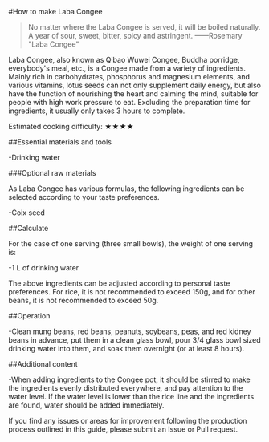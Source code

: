 #How to make Laba Congee

>No matter where the Laba Congee is served, it will be boiled naturally. A year of sour, sweet, bitter, spicy and astringent. ——Rosemary "Laba Congee"

Laba Congee, also known as Qibao Wuwei Congee, Buddha porridge, everybody's meal, etc., is a Congee made from a variety of ingredients. Mainly rich in carbohydrates, phosphorus and magnesium elements, and various vitamins, lotus seeds can not only supplement daily energy, but also have the function of nourishing the heart and calming the mind, suitable for people with high work pressure to eat. Excluding the preparation time for ingredients, it usually only takes 3 hours to complete.

Estimated cooking difficulty: ★★★★

##Essential materials and tools

-Drinking water

###Optional raw materials

As Laba Congee has various formulas, the following ingredients can be selected according to your taste preferences.

-Coix seed

##Calculate

For the case of one serving (three small bowls), the weight of one serving is:

-1 L of drinking water

The above ingredients can be adjusted according to personal taste preferences. For rice, it is not recommended to exceed 150g, and for other beans, it is not recommended to exceed 50g.

##Operation

-Clean mung beans, red beans, peanuts, soybeans, peas, and red kidney beans in advance, put them in a clean glass bowl, pour 3/4 glass bowl sized drinking water into them, and soak them overnight (or at least 8 hours).

##Additional content

-When adding ingredients to the Congee pot, it should be stirred to make the ingredients evenly distributed everywhere, and pay attention to the water level. If the water level is lower than the rice line and the ingredients are found, water should be added immediately.

If you find any issues or areas for improvement following the production process outlined in this guide, please submit an Issue or Pull request.